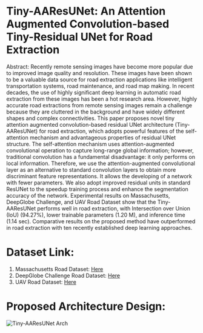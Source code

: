 # Tiny-AAResUNet: An Attention Augmented Convolution-based Tiny-Residual UNet for Road Extraction
Abstract: Recently remote sensing images have become more popular due to improved image quality and resolution. These images have been shown to be a valuable data source for road extraction applications like intelligent transportation systems, road maintenance, and road map making. In recent decades, the use of highly significant deep learning in automatic road extraction from these images has been a hot research area. However, highly accurate road extractions from remote sensing images remain a challenge because they are cluttered in the background and have widely different shapes and complex connectivities. This paper proposes novel tiny attention augmented convolution-based residual UNet architecture (Tiny-AAResUNet) for road extraction, which adopts powerful features of the self-attention mechanism and advantageous properties of residual UNet structure. The self-attention mechanism uses attention-augmented convolutional operation to capture long-range global information; however, traditional convolution has a fundamental disadvantage: it only performs on local information. Therefore, we use the attention-augmented convolutional layer as an alternative to standard convolution layers to obtain more discriminant feature representations. It allows the developing of a network with fewer parameters. We also adopt improved residual units in standard ResUNet to the speedup training process and enhance the segmentation accuracy of the network. Experimental results on Massachusetts, DeepGlobe Challenge, and UAV Road Dataset show that the Tiny-AAResUNet performs well in road extraction, with Intersection over Union (IoU) (94.27%), lower trainable parameters (1.20 M), and inference time (1.14 sec). Comparative results on the proposed method have outperformed in road extraction with ten recently established deep learning approaches.

# Dataset Link:
1. Massachusetts Road Dataset: [Here](https://www.cs.toronto.edu/~vmnih/data/)
2. DeepGlobe Challenge Road Dataset: [Here](https://competitions.codalab.org/competitions/18467)
3. UAV Road Dataset: [Here](https://zenodo.org/record/7020196)

# Proposed Architecture Design:
![Tiny-AAResUNet Arch](https://github.com/patilparam/AA-ResUNet/assets/49902973/6f98f656-eef6-4b33-888a-4602dc676885)

